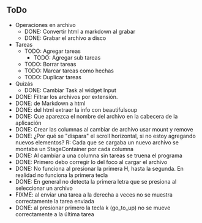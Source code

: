 ## ToDo

- Operaciones en archivo
  - DONE: Convertir html a markdown al grabar
  - DONE: Grabar el archivo a disco
- Tareas
  - TODO: Agregar tareas
    - TODO: Agregar sub tareas
  - TODO: Borrar tareas
  - TODO: Marcar tareas como hechas
  - TODO: Duplicar tareas
- Quizás
  - DONE: Cambiar Task al widget Input
- DONE: Filtrar los archivos por extensión.
- DONE: de Markdown a html
- DONE: del html extraer la info con beautifulsoup
- DONE: Que aparezca el nombre del archivo en la cabecera de la aplicación
- DONE: Crear las columnas al cambiar de archivo
  usar mount y remove
- DONE: ¿Por qué se "dispara" el scroll horizontal, si no estoy agregando
  nuevos elementos? R: Cada que se cargaba un nuevo archivo se montaba un
  StageContainer por cada columna
- DONE: Al cambiar a una columna sin tareas se truena el programa
- DONE: Primero debo corregir lo del foco al cargar el archivo
- DONE: No funciona al presionar la primera H,
  hasta la segunda. En realidad no funciona la primera tecla
- DONE: En general no detecta la primera letra que se presiona al seleccionar un archivo
- FIXME: al enviar una tarea a la derecha a veces no se muestra correctamente la tarea enviada
- DONE: al presionar primero la tecla k (go_to_up) no se mueve correctamente a
  la última tarea
